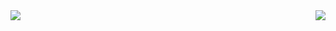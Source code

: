 <a>
<img align="left" src = "https://github-readme-stats-onon1101.vercel.app/api?username=onon1101&theme=codeSTACKr"/>
</a>
<a>
<img align="right" src = "https://github-readme-stats-onon1101.vercel.app/api/top-langs/?username=onon1101&layout=compact&theme=codeSTACKr"/>
</a>


